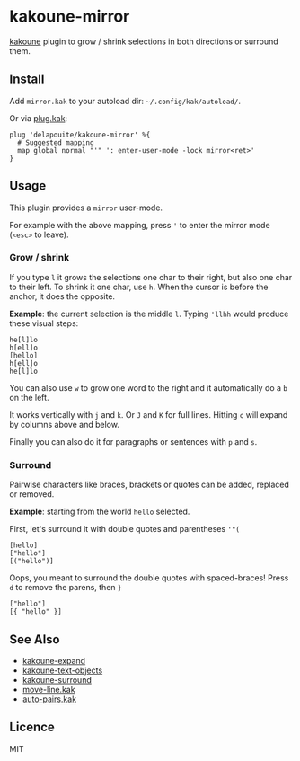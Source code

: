 # kakoune-mirror

[kakoune](http://kakoune.org) plugin to grow / shrink selections in both directions or surround them.

## Install

Add `mirror.kak` to your autoload dir: `~/.config/kak/autoload/`.

Or via [plug.kak](https://github.com/andreyorst/plug.kak):

```
plug 'delapouite/kakoune-mirror' %{
  # Suggested mapping
  map global normal "'" ': enter-user-mode -lock mirror<ret>'
}
```

## Usage

This plugin provides a `mirror` user-mode.

For example with the above mapping, press `'` to enter the mirror mode (`<esc>` to leave).

### Grow / shrink

If you type `l` it grows the selections one char to their right, but also one char to their left.
To shrink it one char, use `h`.
When the cursor is before the anchor, it does the opposite.

**Example**: the current selection is the middle `l`. Typing `'llhh` would produce these visual steps:
```
he[l]lo
h[ell]o
[hello]
h[ell]o
he[l]lo
```

You can also use `w` to grow one word to the right and it automatically do a `b` on the left.

It works vertically with `j` and `k`. Or `J` and `K` for full lines.
Hitting `c` will expand by columns above and below.

Finally you can also do it for paragraphs or sentences with `p` and `s`.

### Surround

Pairwise characters like braces, brackets or quotes can be added, replaced or removed.

**Example**: starting from the world `hello` selected.

First, let's surround it with double quotes and parentheses `'"(`

```
[hello]
["hello"]
[("hello")]
```

Oops, you meant to surround the double quotes with spaced-braces! Press `d` to remove the parens, then `}`

```
["hello"]
[{ "hello" }]
```

## See Also

- [kakoune-expand](https://github.com/occivink/kakoune-expand)
- [kakoune-text-objects](https://github.com/Delapouite/kakoune-text-objects)
- [kakoune-surround](https://github.com/h-youhei/kakoune-surround)
- [move-line.kak](https://github.com/alexherbo2/move-line.kak)
- [auto-pairs.kak](https://github.com/alexherbo2/auto-pairs.kak)

## Licence

MIT
